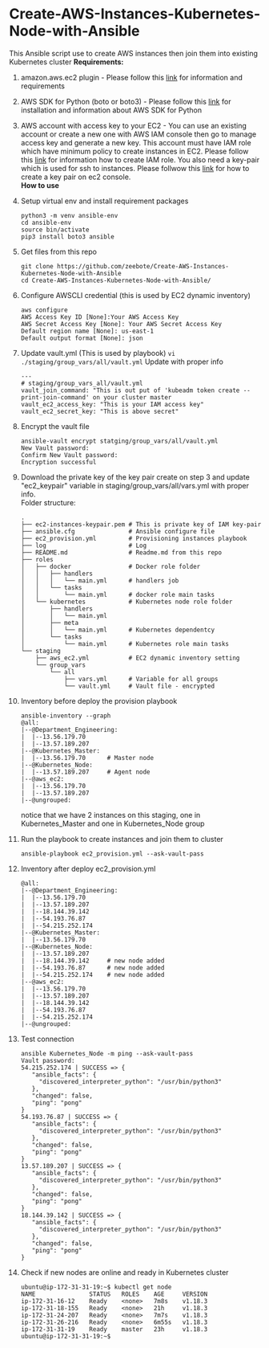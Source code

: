 # Create-AWS-Instances-Kubernetes-Node-with-Ansible
This Ansible script use to create AWS instances then join them into existing Kubernetes cluster
**Requirements:**
1. amazon.aws.ec2 plugin - Please follow this [link](https://docs.ansible.com/ansible/latest/collections/amazon/aws/ec2_module.html#synopsis) for information and requirements
1. AWS SDK for Python (boto or boto3) - Please follow this [link](https://aws.amazon.com/sdk-for-python/) for installation and information about AWS SDK for Python
1. AWS account with access key to your EC2 - You can use an existing account or create a new one with AWS IAM console then go to manage access key and generate 
a new key. This account must have IAM role which have minimum policy to create instances in EC2. Please follow this [link](https://docs.aws.amazon.com/AWSEC2/latest/UserGuide/iam-roles-for-amazon-ec2.html) for information how to create IAM role. You also need a key-pair which is used for ssh to instances. Please follwow this [link](https://docs.aws.amazon.com/AWSEC2/latest/UserGuide/ec2-key-pairs.html#having-ec2-create-your-key-pair) for how to create a key pair on ec2 console.<br>
**How to use**
1. Setup virtual env and install requirement packages
   ```
   python3 -m venv ansible-env
   cd ansible-env
   source bin/activate
   pip3 install boto3 ansible
   ```
   
1. Get files from this repo
   ```
   git clone https://github.com/zeebote/Create-AWS-Instances-Kubernetes-Node-with-Ansible
   cd Create-AWS-Instances-Kubernetes-Node-with-Ansible/
   ```
1. Configure AWSCLI credential (this is used by EC2 dynamic inventory)
   ```
   aws configure
   AWS Access Key ID [None]:Your AWS Access Key
   AWS Secret Access Key [None]: Your AWS Secret Access Key 
   Default region name [None]: us-east-1
   Default output format [None]: json
   ```
1. Update vault.yml (This is used by playbook)
   ```vi ./staging/group_vars/all/vault.yml```
   Update with proper info
   ```
   ---
   # staging/group_vars_all/vault.yml
   vault_join_command: "This is out put of 'kubeadm token create --print-join-command' on your cluster master
   vault_ec2_access_key: "This is your IAM access key"
   vault_ec2_secret_key: "This is above secret"
   ```
1. Encrypt the vault file
   ``` 
   ansible-vault encrypt statging/group_vars/all/vault.yml
   New Vault password:
   Confirm New Vault password:
   Encryption successful
   ```
1. Download the private key of the key pair create on step 3 and update "ec2_keypair" variable in staging/group_vars/all/vars.yml with proper info. <br>
   Folder structure:
   ```
   .
   ├── ec2-instances-keypair.pem # This is private key of IAM key-pair
   ├── ansible.cfg               # Ansible configure file
   ├── ec2_provision.yml         # Provisioning instances playbook
   ├── log                       # Log
   ├── README.md                 # Readme.md from this repo
   ├── roles
   │   ├── docker                # Docker role folder
   │   │   ├── handlers
   │   │   │   └── main.yml      # handlers job
   │   │   └── tasks
   │   │       └── main.yml      # docker role main tasks
   │   └── kubernetes            # Kubernetes node role folder
   │       ├── handlers
   │       │   └── main.yml
   │       ├── meta
   │       │   └── main.yml      # Kubernetes dependentcy
   │       └── tasks
   │           └── main.yml      # Kubernetes role main tasks
   └── staging
       ├── aws_ec2.yml           # EC2 dynamic inventory setting
       └── group_vars
           └── all              
               ├── vars.yml      # Variable for all groups
               └── vault.yml     # Vault file - encrypted
   ```
1. Inventory before deploy the provision playbook
   ```
   ansible-inventory --graph
   @all:
   |--@Department_Engineering:
   |  |--13.56.179.70
   |  |--13.57.189.207
   |--@Kubernetes_Master:
   |  |--13.56.179.70      # Master node
   |--@Kubernetes_Node:
   |  |--13.57.189.207     # Agent node
   |--@aws_ec2:
   |  |--13.56.179.70
   |  |--13.57.189.207
   |--@ungrouped:
   ```
   notice that we have 2 instances on this staging, one in Kubernetes_Master and one in Kubernetes_Node group
   
1. Run the playbook to create instances and join them to cluster
   ```
   ansible-playbook ec2_provision.yml --ask-vault-pass
   ```
1. Inventory after deploy ec2_provision.yml
   ```
   @all:
   |--@Department_Engineering:
   |  |--13.56.179.70
   |  |--13.57.189.207
   |  |--18.144.39.142     
   |  |--54.193.76.87
   |  |--54.215.252.174
   |--@Kubernetes_Master:
   |  |--13.56.179.70
   |--@Kubernetes_Node:
   |  |--13.57.189.207
   |  |--18.144.39.142     # new node added
   |  |--54.193.76.87      # new node added
   |  |--54.215.252.174    # new node added
   |--@aws_ec2:
   |  |--13.56.179.70
   |  |--13.57.189.207
   |  |--18.144.39.142
   |  |--54.193.76.87
   |  |--54.215.252.174
   |--@ungrouped:
   ```
1. Test connection
   ```
   ansible Kubernetes_Node -m ping --ask-vault-pass
   Vault password: 
   54.215.252.174 | SUCCESS => {
      "ansible_facts": {
        "discovered_interpreter_python": "/usr/bin/python3"
      },
      "changed": false,
      "ping": "pong"
   }
   54.193.76.87 | SUCCESS => {
      "ansible_facts": {
        "discovered_interpreter_python": "/usr/bin/python3"
      },
      "changed": false,
      "ping": "pong"
   }
   13.57.189.207 | SUCCESS => {
      "ansible_facts": {
        "discovered_interpreter_python": "/usr/bin/python3"
      },
      "changed": false,
      "ping": "pong"
   }
   18.144.39.142 | SUCCESS => {
      "ansible_facts": {
        "discovered_interpreter_python": "/usr/bin/python3"
      },
      "changed": false,
      "ping": "pong"
   }
1. Check if new nodes are online and ready in Kubernetes cluster
   ```
   ubuntu@ip-172-31-31-19:~$ kubectl get node
   NAME               STATUS   ROLES    AGE     VERSION
   ip-172-31-16-12    Ready    <none>   7m8s    v1.18.3
   ip-172-31-18-155   Ready    <none>   21h     v1.18.3
   ip-172-31-24-207   Ready    <none>   7m7s    v1.18.3
   ip-172-31-26-216   Ready    <none>   6m55s   v1.18.3
   ip-172-31-31-19    Ready    master   23h     v1.18.3
   ubuntu@ip-172-31-31-19:~$ 
   ```
   
